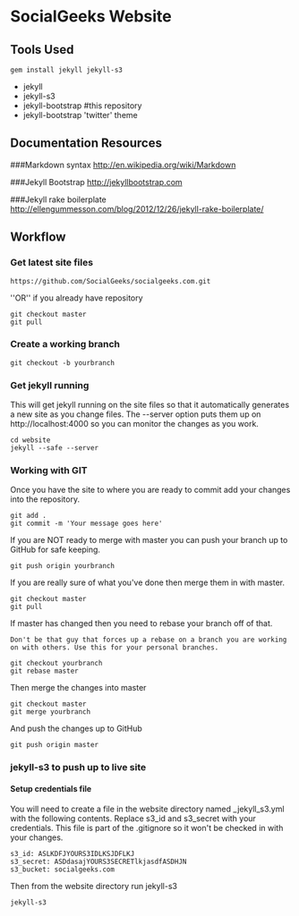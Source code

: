 # SocialGeeks Website
## Tools Used
`gem install jekyll jekyll-s3`

 * jekyll
 * jekyll-s3
 * jekyll-bootstrap #this repository
 * jekyll-bootstrap 'twitter' theme

## Documentation Resources
###Markdown syntax
<http://en.wikipedia.org/wiki/Markdown>

###Jekyll Bootstrap
<http://jekyllbootstrap.com>

###Jekyll rake boilerplate
<http://ellengummesson.com/blog/2012/12/26/jekyll-rake-boilerplate/>

## Workflow
### Get latest site files
`https://github.com/SocialGeeks/socialgeeks.com.git`

''OR'' if you already have repository  

`git checkout master`  
`git pull`

### Create a working branch
`git checkout -b yourbranch`  

### Get jekyll running
This will get jekyll running on the site files so that it automatically generates a new site as you change files.
The --server option puts them up on http://localhost:4000 so you can monitor the changes as you work.  

`cd website`  
`jekyll --safe --server`  

### Working with GIT
Once you have the site to where you are ready to commit add your changes into the repository.  

`git add .`  
`git commit -m 'Your message goes here'`  

If you are NOT ready to merge with master you can push your branch up to GitHub for safe keeping.  

`git push origin yourbranch`  

If you are really sure of what you've done then merge them in with master.  

`git checkout master`  
`git pull`  

If master has changed then you need to rebase your branch off of that.  

	Don't be that guy that forces up a rebase on a branch you are working on with others. Use this for your personal branches.  

`git checkout yourbranch`  
`git rebase master`  

Then merge the changes into master  

`git checkout master`  
`git merge yourbranch`  

And push the changes up to GitHub  

`git push origin master`  

### jekyll-s3 to push up to live site
#### Setup credentials file
You will need to create a file in the website directory named _jekyll_s3.yml with the following contents.  Replace
s3_id and s3_secret with your credentials.  This file is part of the .gitignore so it won't be checked in with your changes.  

	s3_id: ASLKDFJYOURS3IDLKSJDFLKJ  
	s3_secret: ASDdasajYOURS3SECRETlkjasdfASDHJN  
	s3_bucket: socialgeeks.com  

Then from the website directory run jekyll-s3  

`jekyll-s3` 
 
